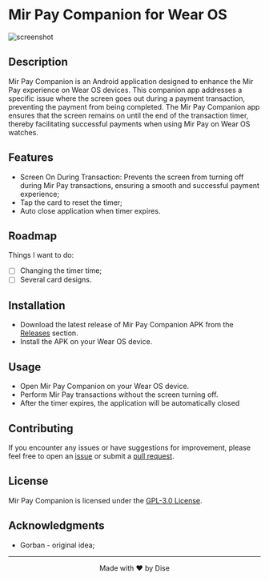 # Mir Pay Companion for Wear OS

![screenshot](https://github.com/the-dise/Mir-Pay-Companion/blob/main/images/Screenshot_20240131_093552.png)

## Description

Mir Pay Companion is an Android application designed to enhance the Mir Pay experience on Wear OS devices. This companion app addresses a specific issue where the screen goes out during a payment transaction, preventing the payment from being completed. The Mir Pay Companion app ensures that the screen remains on until the end of the transaction timer, thereby facilitating successful payments when using Mir Pay on Wear OS watches.

## Features

- Screen On During Transaction: Prevents the screen from turning off during Mir Pay transactions, ensuring a smooth and successful payment experience;
- Tap the card to reset the timer;
- Auto close application when timer expires.

## Roadmap

Things I want to do:

- [ ] Changing the timer time;
- [ ] Several card designs.

## Installation

- Download the latest release of Mir Pay Companion APK from the [Releases](https://github.com/the-dise/Mir-Pay-Companion/releases) section.
- Install the APK on your Wear OS device.

## Usage

- Open Mir Pay Companion on your Wear OS device.
- Perform Mir Pay transactions without the screen turning off.
- After the timer expires, the application will be automatically closed

## Contributing

If you encounter any issues or have suggestions for improvement, please feel free to open an [issue](https://github.com/the-dise/Mir-Pay-Companion/issues) or submit a [pull request](https://github.com/the-dise/Mir-Pay-Companion/pulls).

## License

Mir Pay Companion is licensed under the [GPL-3.0 License](https://github.com/the-dise/Mir-Pay-Companion/blob/main/LICENSE).

## Acknowledgments

- Gorban - original idea;

-----

<p align="center">Made with ❤️ by Dise</p>
